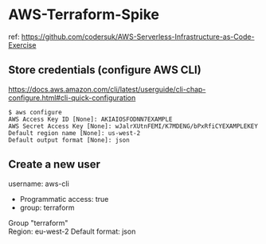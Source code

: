 # AWS-Terraform-Spike

ref: https://github.com/codersuk/AWS-Serverless-Infrastructure-as-Code-Exercise


## Store credentials (configure AWS CLI) 

https://docs.aws.amazon.com/cli/latest/userguide/cli-chap-configure.html#cli-quick-configuration

```
$ aws configure
AWS Access Key ID [None]: AKIAIOSFODNN7EXAMPLE
AWS Secret Access Key [None]: wJalrXUtnFEMI/K7MDENG/bPxRfiCYEXAMPLEKEY
Default region name [None]: us-west-2
Default output format [None]: json
```

 ## Create a new user
 username: aws-cli
 - Programmatic access: true
 - group: terraform

 Group "terraform"  
 Region: eu-west-2
Default format: json


